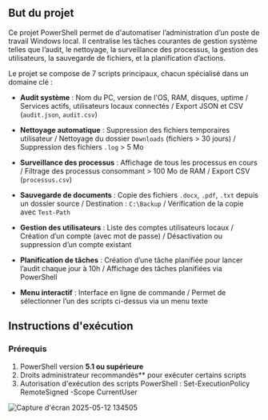 ## But du projet

Ce projet PowerShell permet de d'automatiser l’administration d’un poste de travail Windows local. Il centralise les tâches courantes de gestion système telles que l’audit, le nettoyage, la surveillance des processus, la gestion des utilisateurs, la sauvegarde de fichiers, et la planification d’actions.

Le projet se compose de 7 scripts principaux, chacun spécialisé dans un domaine clé :

- **Audit système** : Nom du PC, version de l'OS, RAM, disques, uptime / Services actifs, utilisateurs locaux connectés / Export JSON et CSV (`audit.json`, `audit.csv`)

- **Nettoyage automatique** : Suppression des fichiers temporaires utilisateur / Nettoyage du dossier `Downloads` (fichiers > 30 jours) / Suppression des fichiers `.log` > 5 Mo

- **Surveillance des processus** : Affichage de tous les processus en cours / Filtrage des processus consommant > 100 Mo de RAM / Export CSV (`processus.csv`)

- **Sauvegarde de documents** : Copie des fichiers `.docx`, `.pdf`, `.txt` depuis un dossier source / Destination : `C:\Backup` / Vérification de la copie avec `Test-Path`

- **Gestion des utilisateurs** : Liste des comptes utilisateurs locaux / Création d’un compte (avec mot de passe) / Désactivation ou suppression d’un compte existant

- **Planification de tâches** : Création d’une tâche planifiée pour lancer l’audit chaque jour à 10h / Affichage des tâches planifiées via PowerShell

- **Menu interactif** : Interface en ligne de commande / Permet de sélectionner l’un des scripts ci-dessus via un menu texte

## Instructions d'exécution

### Prérequis

1. PowerShell version **5.1 ou supérieure**
2. Droits administrateur recommandés** pour exécuter certains scripts
3. Autorisation d'exécution des scripts PowerShell : Set-ExecutionPolicy RemoteSigned -Scope CurrentUser

![Capture d'écran 2025-05-12 134505](https://github.com/user-attachments/assets/d2486518-33bc-4818-8d3a-929143b8570e)
